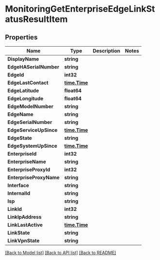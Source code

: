 # MonitoringGetEnterpriseEdgeLinkStatusResultItem

## Properties

Name | Type | Description | Notes
------------ | ------------- | ------------- | -------------
**DisplayName** | **string** |  | 
**EdgeHASerialNumber** | **string** |  | 
**EdgeId** | **int32** |  | 
**EdgeLastContact** | [**time.Time**](time.Time.md) |  | 
**EdgeLatitude** | **float64** |  | 
**EdgeLongitude** | **float64** |  | 
**EdgeModelNumber** | **string** |  | 
**EdgeName** | **string** |  | 
**EdgeSerialNumber** | **string** |  | 
**EdgeServiceUpSince** | [**time.Time**](time.Time.md) |  | 
**EdgeState** | **string** |  | 
**EdgeSystemUpSince** | [**time.Time**](time.Time.md) |  | 
**EnterpriseId** | **int32** |  | 
**EnterpriseName** | **string** |  | 
**EnterpriseProxyId** | **int32** |  | 
**EnterpriseProxyName** | **string** |  | 
**Interface** | **string** |  | 
**InternalId** | **string** |  | 
**Isp** | **string** |  | 
**LinkId** | **int32** |  | 
**LinkIpAddress** | **string** |  | 
**LinkLastActive** | [**time.Time**](time.Time.md) |  | 
**LinkState** | **string** |  | 
**LinkVpnState** | **string** |  | 

[[Back to Model list]](../README.md#documentation-for-models) [[Back to API list]](../README.md#documentation-for-api-endpoints) [[Back to README]](../README.md)



